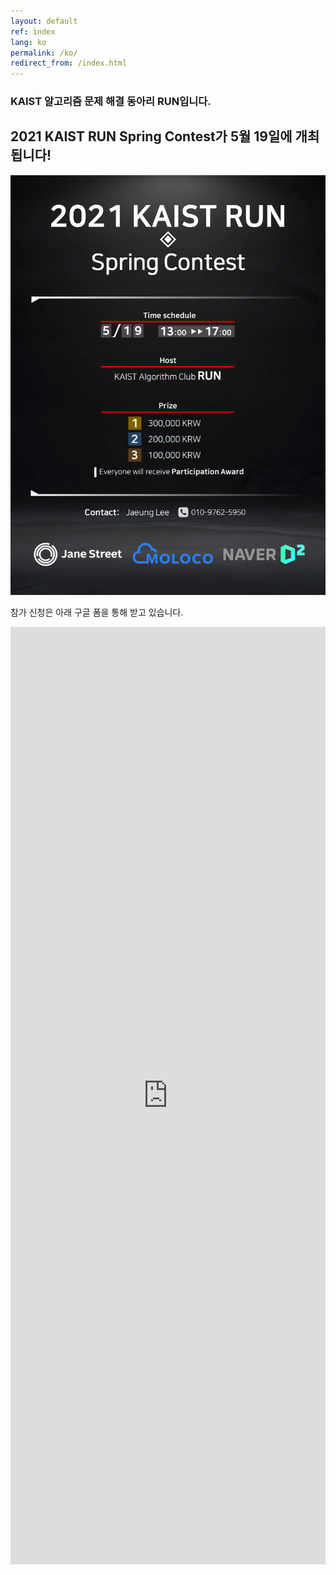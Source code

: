 ```yaml
---
layout: default
ref: index
lang: ko
permalink: /ko/
redirect_from: /index.html
---
```


### KAIST 알고리즘 문제 해결 동아리 RUN입니다.
## 2021 KAIST RUN Spring Contest가 5월 19일에 개최됩니다!

![poster](/index/poster_en.png)

참가 신청은 아래 구글 폼을 통해 받고 있습니다. 

<iframe src="https://forms.gle/tFmLucZ7MKrn3eoe7" frameborder="0" width="100%" height="1500px"></iframe>
